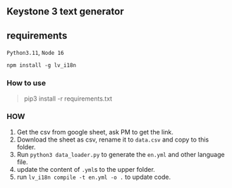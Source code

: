 ## Keystone 3 text generator


## requirements
`Python3.11`, `Node 16`

`npm install -g lv_i18n`
### How to use

> pip3 install -r requirements.txt

### HOW
1. Get the csv from google sheet, ask PM to get the link.
2. Download the sheet as csv, rename it to `data.csv` and copy to this folder.
3. Run `python3 data_loader.py` to generate the `en.yml` and other language file.
4. update the content of `.yml`s to the upper folder.
5. run `lv_i18n compile -t en.yml -o .` to update code.
